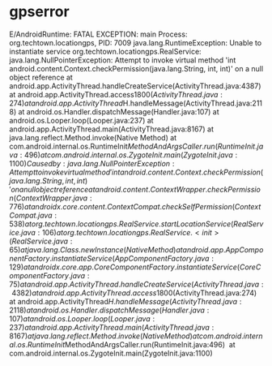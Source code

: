 # gpserror

E/AndroidRuntime: FATAL EXCEPTION: main
    Process: org.techtown.locationgps, PID: 7009
    java.lang.RuntimeException: Unable to instantiate service org.techtown.locationgps.RealService: java.lang.NullPointerException: Attempt to invoke virtual method 'int android.content.Context.checkPermission(java.lang.String, int, int)' on a null object reference
        at android.app.ActivityThread.handleCreateService(ActivityThread.java:4387)
        at android.app.ActivityThread.access$1800(ActivityThread.java:274)
        at android.app.ActivityThread$H.handleMessage(ActivityThread.java:2118)
        at android.os.Handler.dispatchMessage(Handler.java:107)
        at android.os.Looper.loop(Looper.java:237)
        at android.app.ActivityThread.main(ActivityThread.java:8167)
        at java.lang.reflect.Method.invoke(Native Method)
        at com.android.internal.os.RuntimeInit$MethodAndArgsCaller.run(RuntimeInit.java:496)
        at com.android.internal.os.ZygoteInit.main(ZygoteInit.java:1100)
     Caused by: java.lang.NullPointerException: Attempt to invoke virtual method 'int android.content.Context.checkPermission(java.lang.String, int, int)' on a null object reference
        at android.content.ContextWrapper.checkPermission(ContextWrapper.java:776)
        at androidx.core.content.ContextCompat.checkSelfPermission(ContextCompat.java:538)
        at org.techtown.locationgps.RealService.startLocationService(RealService.java:106)
        at org.techtown.locationgps.RealService.<init>(RealService.java:65)
        at java.lang.Class.newInstance(Native Method)
        at android.app.AppComponentFactory.instantiateService(AppComponentFactory.java:129)
        at androidx.core.app.CoreComponentFactory.instantiateService(CoreComponentFactory.java:75)
        at android.app.ActivityThread.handleCreateService(ActivityThread.java:4382)
        at android.app.ActivityThread.access$1800(ActivityThread.java:274) 
        at android.app.ActivityThread$H.handleMessage(ActivityThread.java:2118) 
        at android.os.Handler.dispatchMessage(Handler.java:107) 
        at android.os.Looper.loop(Looper.java:237) 
        at android.app.ActivityThread.main(ActivityThread.java:8167) 
        at java.lang.reflect.Method.invoke(Native Method) 
        at com.android.internal.os.RuntimeInit$MethodAndArgsCaller.run(RuntimeInit.java:496) 
        at com.android.internal.os.ZygoteInit.main(ZygoteInit.java:1100) 
